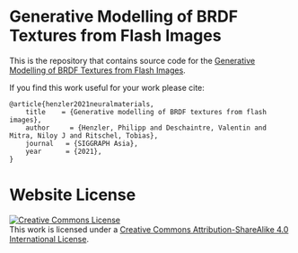 # Generative Modelling of BRDF Textures from Flash Images

This is the repository that contains source code for the [Generative Modelling of BRDF Textures from Flash Images](https://henzler.github.io/neuralmaterials).

If you find this work useful for your work please cite:
```
@article{henzler2021neuralmaterials,
    title    = {Generative modelling of BRDF textures from flash images},
    author     = {Henzler, Philipp and Deschaintre, Valentin and Mitra, Niloy J and Ritschel, Tobias},
    journal   = {SIGGRAPH Asia},
    year      = {2021},
}
```

# Website License
<a rel="license" href="http://creativecommons.org/licenses/by-sa/4.0/"><img alt="Creative Commons License" style="border-width:0" src="https://i.creativecommons.org/l/by-sa/4.0/88x31.png" /></a><br />This work is licensed under a <a rel="license" href="http://creativecommons.org/licenses/by-sa/4.0/">Creative Commons Attribution-ShareAlike 4.0 International License</a>.